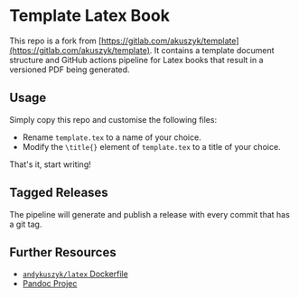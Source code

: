 # Template Latex Book

This repo is a fork from [https://gitlab.com/akuszyk/template](https://gitlab.com/akuszyk/template). It contains a template document structure and GitHub actions pipeline for Latex books that result in a versioned PDF being generated.

## Usage

Simply copy this repo and customise the following files:

* Rename `template.tex` to a name of your choice.
* Modify the `\title{}` element of `template.tex` to a title of your choice.

That's it, start writing!

## Tagged Releases

The pipeline will generate and publish a release with every commit that has a git tag.

## Further Resources

* [`andykuszyk/latex` Dockerfile](https://github.com/andykuszyk/latex/blob/master/Dockerfile)
* [Pandoc Projec](https://github.com/jgm/pandoc)

